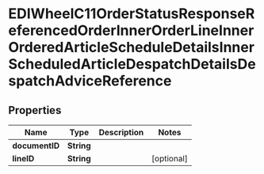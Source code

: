 

# EDIWheelC11OrderStatusResponseReferencedOrderInnerOrderLineInnerOrderedArticleScheduleDetailsInnerScheduledArticleDespatchDetailsDespatchAdviceReference


## Properties

| Name | Type | Description | Notes |
|------------ | ------------- | ------------- | -------------|
|**documentID** | **String** |  |  |
|**lineID** | **String** |  |  [optional] |



